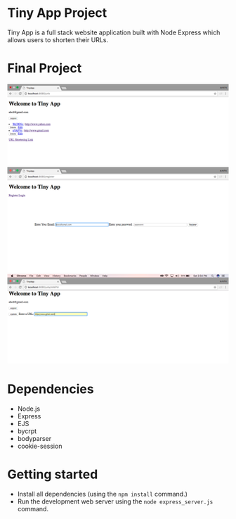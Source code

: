 # Tiny App Project

Tiny App is a full stack website application built with Node Express which allows users to shorten their URLs.


# Final Project

!["The urls page with the url added for the particular user."](https://github.com/ayeshakh/Express_server/blob/master/docs/:urls.png?raw=true)
!["The registration page for new users."](https://github.com/ayeshakh/Express_server/blob/master/docs/urls_register.png?raw=true)
!["The update page incase you have typed something wrong and want to fix you url."](https://github.com/ayeshakh/Express_server/blob/master/docs/urls_update.png?raw=true)

# Dependencies

- Node.js
- Express
- EJS
- bycrpt
- bodyparser
- cookie-session

# Getting started

- Install all dependencies (using the `npm install` command.)
- Run the development web server using the `node express_server.js` command.